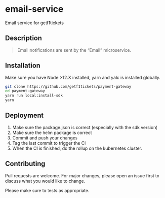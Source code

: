 # email-service
Email service for getf1tickets

## Description

> Email notifications are sent by the “Email” microservice.

## Installation

Make sure you have Node >12.X installed, yarn and yalc is installed globally.

```bash
git clone https://github.com/getf1tickets/payment-gateway
cd payment-gateway
yarn run local:install-sdk
yarn
```

## Deployment

1. Make sure the package.json is correct (especially with the sdk version)
2. Make sure the helm package is correct
2. Commit and push your changes
3. Tag the last commit to trigger the CI
4. When the CI is finished, do the rollup on the kubernetes cluster.

## Contributing
Pull requests are welcome. For major changes, please open an issue first to discuss what you would like to change.

Please make sure to tests as appropriate.
